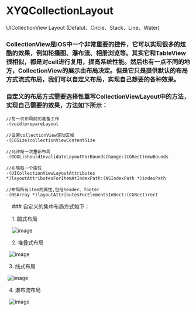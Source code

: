 # XYQCollectionLayout
UICollectionView Layout (Defalut、Circle、Stack、Line、Water)

### CollectionView是iOS中一个非常重要的控件，它可以实现很多的炫酷的效果，例如轮播图、瀑布流、相册浏览等。其实它和TableView很相似，都是对cell进行复用，提高系统性能。然后也有一点不同的地方，CollectionView的展示由布局决定。但是它只是提供默认的布局方式流式布局，我们可以自定义布局，实现自己想要的各种效果。

### 自定义的布局方式需要选择性重写CollectionViewLayout中的方法，实现自己需要的效果，方法如下所示：

    //每一次布局前的准备工作
    -(void)prepareLayout
    
    //设置collectionView滚动区域 
    -(CGSize)collectionViewContentSize
    
    //允许每一次重新布局   
    -(BOOL)shouldInvalidateLayoutForBoundsChange:(CGRect)newBounds
    
    //布局每一个属性
    -(UICollectionViewLayoutAttributes *)layoutAttributesForItemAtIndexPath:(NSIndexPath *)indexPath
    
    //布局所有item的属性,包括header、footer
    -(NSArray *)layoutAttributesForElementsInRect:(CGRect)rect
 
 
     ### 自定义的集中布局方式如下：
 
     1. 圆式布局
 
     ![image](https://github.com/xiayuanquan/XYQCollectionLayout/blob/master/Demo/CollectionViewLayout/CollectionViewLayout/screenshots/circle.png)
 
     2. 堆叠式布局
 
    ![image](https://github.com/xiayuanquan/XYQCollectionLayout/blob/master/Demo/CollectionViewLayout/CollectionViewLayout/screenshots/stack.png)
 
    3. 线式布局
 
    ![image](https://github.com/xiayuanquan/XYQCollectionLayout/blob/master/Demo/CollectionViewLayout/CollectionViewLayout/screenshots/line.png)
 
    4. 瀑布流布局
 
    ![image](https://github.com/xiayuanquan/XYQCollectionLayout/blob/master/Demo/CollectionViewLayout/CollectionViewLayout/screenshots/water.png)
